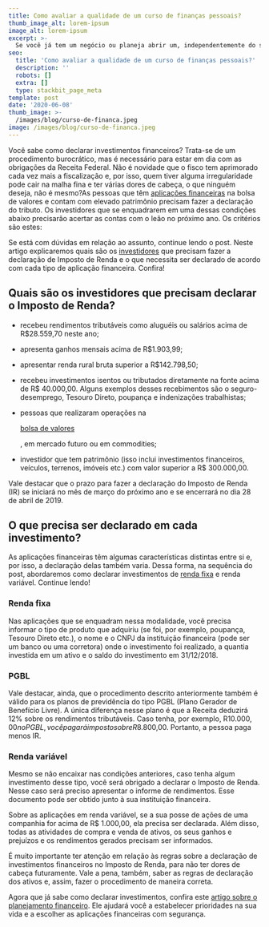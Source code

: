 ```yaml
---
title: Como avaliar a qualidade de um curso de finanças pessoais?
thumb_image_alt: lorem-ipsum
image_alt: lorem-ipsum
excerpt: >-
  Se você já tem um negócio ou planeja abrir um, independentemente do seu segmento: saber sobre finanças é essencial. Todas as organizações precisam estar muito atentas às suas finanças, visto que um bom planejamento financeiro é a base para o crescimento. Todavia, hoje em dia, existem diversos empreendedores que ainda não procuraram conhecimento a respeito desse assunto, que é de suma importância para seu negócio.
seo:
  title: 'Como avaliar a qualidade de um curso de finanças pessoais?'
  description: ''
  robots: []
  extra: []
  type: stackbit_page_meta
template: post
date: '2020-06-08'
thumb_image: >-
  /images/blog/curso-de-financa.jpeg
image: /images/blog/curso-de-financa.jpeg
---
```

Você sabe como declarar investimentos financeiros? Trata-se de um procedimento burocrático, mas é necessário para estar em dia com as obrigações da Receita Federal. Não é novidade que o fisco tem aprimorado cada vez mais a fiscalização e, por isso, quem tiver alguma irregularidade pode cair na malha fina e ter várias dores de cabeça, o que ninguém deseja, não é mesmo?As pessoas que têm [aplicações financeiras](https://blog.rico.com.vc/aplicacoes-financeiras-mais-rentaveis-2018) na bolsa de valores e contam com elevado patrimônio precisam fazer a declaração do tributo. Os investidores que se enquadrarem em uma dessas condições abaixo precisarão acertar as contas com o leão no próximo ano. Os critérios são estes:

Se está com dúvidas em relação ao assunto, continue lendo o post. Neste artigo explicaremos quais são os [investidores](https://saudemaisacao.com.br/blog/perfil-de-investidor-que-combina-com-voce/) que precisam fazer a declaração de Imposto de Renda e o que necessita ser declarado de acordo com cada tipo de aplicação financeira. Confira!

## **Quais são os investidores que precisam declarar o Imposto de Renda?**

*   recebeu rendimentos tributáveis como aluguéis ou salários acima de R$28.559,70 neste ano;

*   apresenta ganhos mensais acima de R$1.903,99;

*   apresentar renda rural bruta superior a R$142.798,50;

*   recebeu investimentos isentos ou tributados diretamente na fonte acima de R$ 40.000,00. Alguns exemplos desses recebimentos são o seguro-desemprego, Tesouro Direto, poupança e indenizações trabalhistas;

*   pessoas que realizaram operações na 

    [bolsa de valores](https://saudemaisacao.com.br/blog/como-aplicar-na-bolsa-de-valores-pela-primeira-vez/)

    , em mercado futuro ou em commodities;

*   investidor que tem patrimônio (isso inclui investimentos financeiros, veículos, terrenos, imóveis etc.) com valor superior a R$ 300.000,00.

Vale destacar que o prazo para fazer a declaração do Imposto de Renda (IR) se iniciará no mês de março do próximo ano e se encerrará no dia 28 de abril de 2019.

## **O que precisa ser declarado em cada investimento?**

As aplicações financeiras têm algumas características distintas entre si e, por isso, a declaração delas também varia. Dessa forma, na sequência do post, abordaremos como declarar investimentos de [renda fixa](https://saudemaisacao.com.br/blog/investimentos-de-renda-fixa/) e renda variável. Continue lendo!

### Renda fixa

Nas aplicações que se enquadram nessa modalidade, você precisa informar o tipo de produto que adquiriu (se foi, por exemplo, poupança, Tesouro Direto etc.), o nome e o CNPJ da instituição financeira (pode ser um banco ou uma corretora) onde o investimento foi realizado, a quantia investida em um ativo e o saldo do investimento em 31/12/2018.

### PGBL

Vale destacar, ainda, que o procedimento descrito anteriormente também é válido para os planos de previdência do tipo PGBL (Plano Gerador de Benefício Livre). A única diferença nesse plano é que a Receita deduzirá 12% sobre os rendimentos tributáveis. Caso tenha, por exemplo, R$10.000,00 no PGBL, você pagará imposto sobre R$8.800,00. Portanto, a pessoa paga menos IR.

### Renda variável

Mesmo se não encaixar nas condições anteriores, caso tenha algum investimento desse tipo, você será obrigado a declarar o Imposto de Renda. Nesse caso será preciso apresentar o informe de rendimentos. Esse documento pode ser obtido junto à sua instituição financeira.

Sobre as aplicações em renda variável, se a sua posse de ações de uma companhia for acima de R$ 1.000,00, ela precisa ser declarada. Além disso, todas as atividades de compra e venda de ativos, os seus ganhos e prejuízos e os rendimentos gerados precisam ser informados.

É muito importante ter atenção em relação às regras sobre a declaração de investimentos financeiros no Imposto de Renda, para não ter dores de cabeça futuramente. Vale a pena, também, saber as regras de declaração dos ativos e, assim, fazer o procedimento de maneira correta.

Agora que já sabe como declarar investimentos, confira este [artigo sobre o planejamento financeiro](https://saudemaisacao.com.br/blog/planejamento-financeiro-o-primeiro-passo/). Ele ajudará você a estabelecer prioridades na sua vida e a escolher as aplicações financeiras com segurança.
